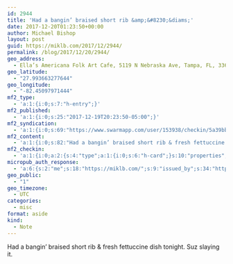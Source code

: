 ```yaml
---
id: 2944
title: 'Had a bangin’ braised short rib &amp;&#8230;&diams;'
date: 2017-12-20T01:23:50+00:00
author: Michael Bishop
layout: post
guid: https://miklb.com/2017/12/2944/
permalink: /blog/2017/12/20/2944/
geo_address:
  - Ella’s Americana Folk Art Cafe, 5119 N Nebraska Ave, Tampa, FL, 33603, United States
geo_latitude:
  - "27.993663277644"
geo_longitude:
  - "-82.45097971444"
mf2_type:
  - 'a:1:{i:0;s:7:"h-entry";}'
mf2_published:
  - 'a:1:{i:0;s:25:"2017-12-19T20:23:50-05:00";}'
mf2_syndication:
  - 'a:1:{i:0;s:69:"https://www.swarmapp.com/user/153938/checkin/5a39bba6fd9d730d85b66b5b";}'
mf2_content:
  - 'a:1:{i:0;s:82:"Had a bangin’ braised short rib & fresh fettuccine dish tonight. Suz slaying it.";}'
mf2_checkin:
  - 'a:1:{i:0;a:2:{s:4:"type";a:1:{i:0;s:6:"h-card";}s:10:"properties";a:10:{s:4:"name";a:1:{i:0;s:32:"Ella’s Americana Folk Art Cafe";}s:3:"url";a:3:{i:0;s:49:"https://foursquare.com/v/4b05b625f964a52065e122e3";i:1;s:31:"http://www.ellasfolkartcafe.com";i:2;s:28:"https://twitter.com/ellasfac";}s:3:"tel";a:1:{i:0;s:14:"(813) 234-1000";}s:8:"latitude";a:1:{i:0;d:27.993663277643584;}s:9:"longitude";a:1:{i:0;d:-82.450979714440237;}s:14:"street-address";a:1:{i:0;s:19:"5119 N Nebraska Ave";}s:8:"locality";a:1:{i:0;s:5:"Tampa";}s:6:"region";a:1:{i:0;s:2:"FL";}s:12:"country-name";a:1:{i:0;s:13:"United States";}s:11:"postal-code";a:1:{i:0;s:5:"33603";}}}}'
micropub_auth_response:
  - 'a:6:{s:2:"me";s:18:"https://miklb.com/";s:9:"issued_by";s:34:"https://tokens.indieauth.com/token";s:9:"client_id";s:27:"https://ownyourswarm.p3k.io";s:9:"issued_at";s:10:"1497941061";s:5:"scope";s:13:"create update";s:5:"nonce";s:9:"718774551";}'
geo_public:
  - "1"
geo_timezone:
  - UTC
categories:
  - misc
format: aside
kind:
  - Note
---
```

Had a bangin’ braised short rib &amp; fresh fettuccine dish tonight. Suz slaying it.